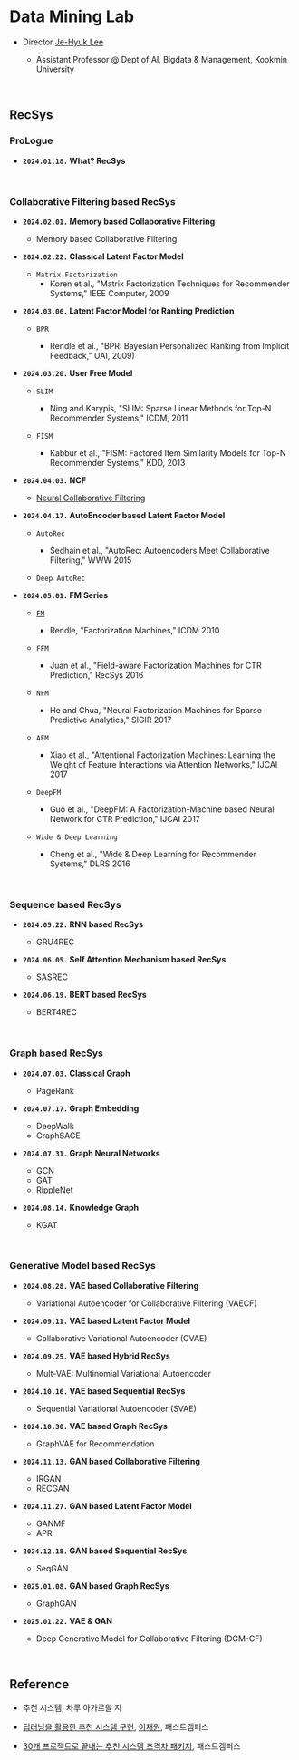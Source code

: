 # Data Mining Lab

- Director [Je-Hyuk Lee](https://github.com/jaylee07)

  - Assistant Professor @ Dept of AI, Bigdata & Management, Kookmin University

</br>

## RecSys

### ProLogue

- **`2024.01.18.` What? RecSys**

</br>

### Collaborative Filtering based RecSys

- **`2024.02.01.` Memory based Collaborative Filtering**
  - Memory based Collaborative Filtering

- **`2024.02.22.` Classical Latent Factor Model**

  - `Matrix Factorization`
    - Koren et al., "Matrix Factorization Techniques for Recommender Systems," IEEE Computer, 2009

- **`2024.03.06.` Latent Factor Model for Ranking Prediction**
  - `BPR`

    - Rendle et al., "BPR: Bayesian Personalized Ranking from Implicit Feedback," UAI, 2009)

- **`2024.03.20.` User Free Model**
  - `SLIM`
    - Ning and Karypis, "SLIM: Sparse Linear Methods for Top-N Recommender Systems," ICDM, 2011

  - `FISM`
    - Kabbur et al., "FISM: Factored Item Similarity Models for Top-N Recommender Systems," KDD, 2013

- **`2024.04.03.` NCF**
  - [Neural Collaborative Filtering](https://github.com/jayarnim/MD-Data_Mining_Lab/blob/main/model/NCF.py)

- **`2024.04.17.` AutoEncoder based Latent Factor Model**
  - `AutoRec`
    - Sedhain et al., "AutoRec: Autoencoders Meet Collaborative Filtering," WWW 2015

  - `Deep AutoRec`

- **`2024.05.01.` FM Series**
  - [`FM`](https://github.com/jayarnim/MD-Data_Mining_Lab/blob/main/model/FactorizationMachines.py)
    - Rendle, "Factorization Machines," ICDM 2010

  - `FFM`
    - Juan et al., "Field-aware Factorization Machines for CTR Prediction," RecSys 2016

  - `NFM`
    - He and Chua, "Neural Factorization Machines for Sparse Predictive Analytics," SIGIR 2017

  - `AFM`
    - Xiao et al., "Attentional Factorization Machines: Learning the Weight of Feature Interactions via Attention Networks," IJCAI 2017

  - `DeepFM`
    - Guo et al., "DeepFM: A Factorization-Machine based Neural Network for CTR Prediction," IJCAI 2017

  - `Wide & Deep Learning`
    - Cheng et al., "Wide & Deep Learning for Recommender Systems," DLRS 2016

</br>

### Sequence based RecSys

- **`2024.05.22.` RNN based RecSys**
  - GRU4REC

- **`2024.06.05.` Self Attention Mechanism based RecSys**
  - SASREC

- **`2024.06.19.` BERT based RecSys**
  - BERT4REC

</br>

### Graph based RecSys

- **`2024.07.03.` Classical Graph**
  - PageRank

- **`2024.07.17.` Graph Embedding**
  - DeepWalk
  - GraphSAGE

- **`2024.07.31.` Graph Neural Networks**
  - GCN
  - GAT
  - RippleNet

- **`2024.08.14.` Knowledge Graph**
  - KGAT

</br>

### Generative Model based RecSys

- **`2024.08.28.` VAE based Collaborative Filtering**
  - Variational Autoencoder for Collaborative Filtering (VAECF)

- **`2024.09.11.` VAE based Latent Factor Model**
  - Collaborative Variational Autoencoder (CVAE)

- **`2024.09.25.` VAE based Hybrid RecSys**
  - Mult-VAE: Multinomial Variational Autoencoder

- **`2024.10.16.` VAE based Sequential RecSys**
  - Sequential Variational Autoencoder (SVAE)

- **`2024.10.30.` VAE based Graph RecSys**
  - GraphVAE for Recommendation

- **`2024.11.13.` GAN based Collaborative Filtering**
  - IRGAN
  - RECGAN

- **`2024.11.27.` GAN based Latent Factor Model**
  - GANMF
  - APR

- **`2024.12.18.` GAN based Sequential RecSys**
  - SeqGAN

- **`2025.01.08.` GAN based Graph RecSys**
  - GraphGAN

- **`2025.01.22.` VAE & GAN**
  - Deep Generative Model for Collaborative Filtering (DGM-CF)

</br>

## Reference

- 추천 시스템, 차루 아가르왈 저

- [딥러닝을 활용한 추천 시스템 구현](https://fastcampus.co.kr/data_online_rs), [이재원](https://github.com/jaewonlee-728), 패스트캠퍼스

- [30개 프로젝트로 끝내는 추천 시스템 초격차 패키지](https://fastcampus.co.kr/data_online_rsystem), 패스트캠퍼스

